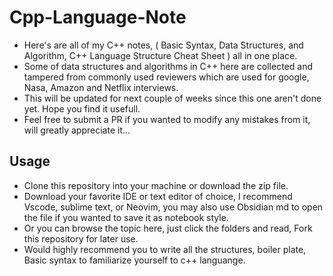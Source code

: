 # Cpp-Language-Note
- Here's are all of my C++ notes, ( Basic Syntax, Data Structures, and Algorithm, C++ Language Structure Cheat Sheet ) all in one place. 
- Some of data structures and algorithms in C++ here are collected and tampered from commonly used reviewers which are used for google, Nasa, Amazon and Netflix interviews.
- This will be updated for next couple of weeks since this one aren't done yet. Hope you find it usefull.
- Feel free to submit a PR if you wanted to modify any mistakes from it, will greatly appreciate it... 

## Usage
- Clone this repository into your machine or download the zip file.
- Download your favorite IDE or text editor of choice, I recommend Vscode, sublime text, or Neovim, you may also use Obsidian md to open the file if you wanted to save it as notebook style.
- Or you can browse the topic here, just click the folders and read, Fork this repository for later use. 
- Would highly recommend you to write all the structures, boiler plate, Basic syntax to familiarize yourself to c++ languange. 



